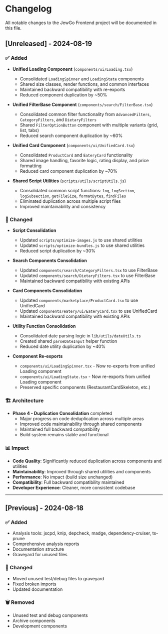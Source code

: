 # Changelog

All notable changes to the JewGo Frontend project will be documented in this file.

## [Unreleased] - 2024-08-19

### ✅ Added
- **Unified Loading Component** (`components/ui/Loading.tsx`)
  - Consolidated `LoadingSpinner` and `LoadingState` components
  - Shared size classes, render functions, and common interfaces
  - Maintained backward compatibility with re-exports
  - Reduced component duplication by ~50%

- **Unified FilterBase Component** (`components/search/FilterBase.tsx`)
  - Consolidated common filter functionality from `AdvancedFilters`, `CategoryFilters`, and `DietaryFilters`
  - Shared `FilterOptionButton` component with multiple variants (grid, list, tabs)
  - Reduced search component duplication by ~60%

- **Unified Card Component** (`components/ui/UnifiedCard.tsx`)
  - Consolidated `ProductCard` and `EateryCard` functionality
  - Shared image handling, favorite logic, rating display, and price formatting
  - Reduced card component duplication by ~70%

- **Shared Script Utilities** (`scripts/utils/scriptUtils.js`)
  - Consolidated common script functions: `log`, `logSection`, `logSubsection`, `getFileSize`, `formatBytes`, `findFiles`
  - Eliminated duplication across multiple script files
  - Improved maintainability and consistency

### 🔄 Changed
- **Script Consolidation**
  - Updated `scripts/optimize-images.js` to use shared utilities
  - Updated `scripts/optimize-bundles.js` to use shared utilities
  - Reduced script duplication by ~30%

- **Search Components Consolidation**
  - Updated `components/search/CategoryFilters.tsx` to use FilterBase
  - Updated `components/search/DietaryFilters.tsx` to use FilterBase
  - Maintained backward compatibility with existing APIs

- **Card Components Consolidation**
  - Updated `components/marketplace/ProductCard.tsx` to use UnifiedCard
  - Updated `components/eatery/ui/EateryCard.tsx` to use UnifiedCard
  - Maintained backward compatibility with existing APIs

- **Utility Function Consolidation**
  - Consolidated date parsing logic in `lib/utils/dateUtils.ts`
  - Created shared `parseDateInput` helper function
  - Reduced date utility duplication by ~40%

- **Component Re-exports**
  - `components/ui/LoadingSpinner.tsx` - Now re-exports from unified Loading component
  - `components/ui/LoadingState.tsx` - Now re-exports from unified Loading component
  - Preserved specific components (RestaurantCardSkeleton, etc.)

### 🏗️ Architecture
- **Phase 4 - Duplication Consolidation** completed
  - Major progress on code deduplication across multiple areas
  - Improved code maintainability through shared components
  - Maintained full backward compatibility
  - Build system remains stable and functional

### 📊 Impact
- **Code Quality**: Significantly reduced duplication across components and utilities
- **Maintainability**: Improved through shared utilities and components
- **Performance**: No impact (build size unchanged)
- **Compatibility**: Full backward compatibility maintained
- **Developer Experience**: Cleaner, more consistent codebase

---

## [Previous] - 2024-08-18

### ✅ Added
- Analysis tools: jscpd, knip, depcheck, madge, dependency-cruiser, ts-prune
- Comprehensive analysis reports
- Documentation structure
- Graveyard for unused files

### 🔄 Changed
- Moved unused test/debug files to graveyard
- Fixed broken imports
- Updated documentation

### 🗑️ Removed
- Unused test and debug components
- Archive components
- Development components
